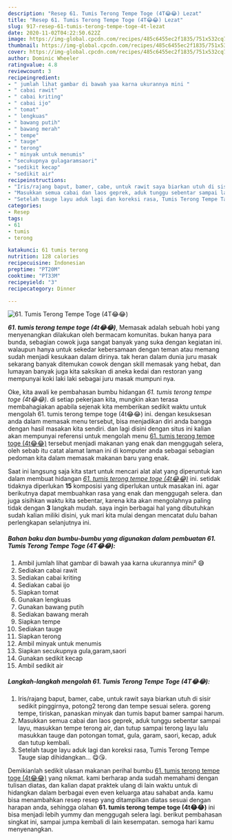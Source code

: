 ```yaml
---
description: "Resep 61. Tumis Terong Tempe Toge (4T😂😂) Lezat"
title: "Resep 61. Tumis Terong Tempe Toge (4T😂😂) Lezat"
slug: 917-resep-61-tumis-terong-tempe-toge-4t-lezat
date: 2020-11-02T04:22:50.622Z
image: https://img-global.cpcdn.com/recipes/485c6455ec2f1835/751x532cq70/61-tumis-terong-tempe-toge-4t😂😂-foto-resep-utama.jpg
thumbnail: https://img-global.cpcdn.com/recipes/485c6455ec2f1835/751x532cq70/61-tumis-terong-tempe-toge-4t😂😂-foto-resep-utama.jpg
cover: https://img-global.cpcdn.com/recipes/485c6455ec2f1835/751x532cq70/61-tumis-terong-tempe-toge-4t😂😂-foto-resep-utama.jpg
author: Dominic Wheeler
ratingvalue: 4.8
reviewcount: 3
recipeingredient:
- " jumlah lihat gambar di bawah yaa karna ukurannya mini "
- " cabai rawit"
- " cabai kriting"
- " cabai ijo"
- " tomat"
- " lengkuas"
- " bawang putih"
- " bawang merah"
- " tempe"
- " tauge"
- " terong"
- " minyak untuk menumis"
- "secukupnya gulagaramsaori"
- "sedikit kecap"
- "sedikit air"
recipeinstructions:
- "Iris/rajang baput, bamer, cabe, untuk rawit saya biarkan utuh di sisir sedikit pinggirnya, potong2 terong dan tempe sesuai selera. goreng tempe, tiriskan, panaskan minyak dan tumis baput bamer sampai harum."
- "Masukkan semua cabai dan laos geprek, aduk tunggu sebentar sampai layu, masukkan tempe terong air, dan tutup sampai terong layu lalu masukkan tauge dan potongan tomat, gula, garam, saori, kecap, aduk dan tutup kembali."
- "Setelah tauge layu aduk lagi dan koreksi rasa, Tumis Terong Tempe Tauge siap dihidangkan... 😋😘."
categories:
- Resep
tags:
- 61
- tumis
- terong

katakunci: 61 tumis terong 
nutrition: 128 calories
recipecuisine: Indonesian
preptime: "PT20M"
cooktime: "PT33M"
recipeyield: "3"
recipecategory: Dinner

---
```



![61. Tumis Terong Tempe Toge (4T😂😂)](https://img-global.cpcdn.com/recipes/485c6455ec2f1835/751x532cq70/61-tumis-terong-tempe-toge-4t😂😂-foto-resep-utama.jpg)

<b><i>61. tumis terong tempe toge (4t😂😂)</i></b>, Memasak adalah sebuah hobi yang menyenangkan dilakukan oleh bermacam komunitas. bukan hanya para bunda, sebagian cowok juga sangat banyak yang suka dengan kegiatan ini. walaupun hanya untuk sekedar kebersamaan dengan teman atau memang sudah menjadi kesukaan dalam dirinya. tak heran dalam dunia juru masak sekarang banyak ditemukan cowok dengan skill memasak yang hebat, dan lumayan banyak juga kita saksikan di aneka kedai dan restoran yang mempunyai koki laki laki sebagai juru masak mumpuni nya.



Oke, kita awali ke pembahasan bumbu hidangan <i>61. tumis terong tempe toge (4t😂😂)</i>. di setiap pekerjaan kita, mungkin akan terasa membahagiakan apabila sejenak kita memberikan sedikit waktu untuk mengolah 61. tumis terong tempe toge (4t😂😂) ini. dengan kesuksesan anda dalam memasak menu tersebut, bisa menjadikan diri anda bangga dengan hasil masakan kita sendiri. dan lagi disini dengan situs ini kalian akan mempunyai referensi untuk mengolah menu <u>61. tumis terong tempe toge (4t😂😂)</u> tersebut menjadi makanan yang enak dan menggugah selera, oleh sebab itu catat alamat laman ini di komputer anda sebagai sebagian pedoman kita dalam memasak makanan baru yang enak.


Saat ini langsung saja kita start untuk mencari alat alat yang diperuntuk kan dalam membuat hidangan <u><i>61. tumis terong tempe toge (4t😂😂)</i></u> ini. setidak tidaknya diperlukan <b>15</b> komposisi yang diperlukan untuk masakan ini. agar berikutnya dapat membuahkan rasa yang enak dan menggugah selera. dan juga sisihkan waktu kita sebentar, karena kita akan mengolahnya paling tidak dengan <b>3</b> langkah mudah. saya ingin berbagai hal yang dibutuhkan sudah kalian miliki disini, yuk mari kita mulai dengan mencatat dulu bahan perlengkapan selanjutnya ini.

<!--inarticleads1-->

##### Bahan baku dan bumbu-bumbu yang digunakan dalam pembuatan 61. Tumis Terong Tempe Toge (4T😂😂):

1. Ambil  jumlah lihat gambar di bawah yaa karna ukurannya mini² 😅
1. Sediakan  cabai rawit
1. Sediakan  cabai kriting
1. Sediakan  cabai ijo
1. Siapkan  tomat
1. Gunakan  lengkuas
1. Gunakan  bawang putih
1. Sediakan  bawang merah
1. Siapkan  tempe
1. Sediakan  tauge
1. Siapkan  terong
1. Ambil  minyak untuk menumis
1. Siapkan secukupnya gula,garam,saori
1. Gunakan sedikit kecap
1. Ambil sedikit air




<!--inarticleads2-->

##### Langkah-langkah mengolah 61. Tumis Terong Tempe Toge (4T😂😂):

1. Iris/rajang baput, bamer, cabe, untuk rawit saya biarkan utuh di sisir sedikit pinggirnya, potong2 terong dan tempe sesuai selera. goreng tempe, tiriskan, panaskan minyak dan tumis baput bamer sampai harum.
1. Masukkan semua cabai dan laos geprek, aduk tunggu sebentar sampai layu, masukkan tempe terong air, dan tutup sampai terong layu lalu masukkan tauge dan potongan tomat, gula, garam, saori, kecap, aduk dan tutup kembali.
1. Setelah tauge layu aduk lagi dan koreksi rasa, Tumis Terong Tempe Tauge siap dihidangkan... 😋😘.




Demikianlah sedikit ulasan makanan perihal bumbu <u>61. tumis terong tempe toge (4t😂😂)</u> yang nikmat. kami berharap anda sudah memahami dengan tulisan diatas, dan kalian dapat praktek ulang di lain waktu untuk di hidangkan dalam berbagai even even keluarga atau sahabat anda. kamu bisa menambahkan resep resep yang ditampilkan diatas sesuai dengan harapan anda, sehingga olahan <b>61. tumis terong tempe toge (4t😂😂)</b> ini bisa menjadi lebih yummy dan menggugah selera lagi. berikut pembahasan singkat ini, sampai jumpa kembali di lain kesempatan. semoga hari kamu menyenangkan.

